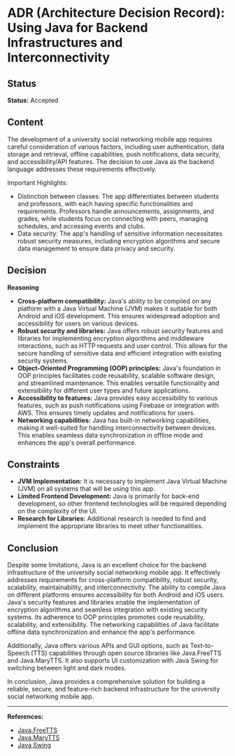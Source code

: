 # ADR (Architecture Decision Record): Using Java for Backend Infrastructures and Interconnectivity

## Status

**Status:** Accepted

## Content

The development of a university social networking mobile app requires careful consideration of various factors, including user authentication, data storage and retrieval, offline capabilities, push notifications, data security, and accessibility/API features. The decision to use Java as the backend language addresses these requirements effectively.

Important Highlights:

- Distinction between classes: The app differentiates between students and professors, with each having specific functionalities and requirements. Professors handle announcements, assignments, and grades, while students focus on connecting with peers, managing schedules, and accessing events and clubs.
- Data security: The app's handling of sensitive information necessitates robust security measures, including encryption algorithms and secure data management to ensure data privacy and security.

## Decision 
**Reasoning** 

- **Cross-platform compatibility:** Java's ability to be compiled on any platform with a Java Virtual Machine (JVM) makes it suitable for both Android and iOS development. This ensures widespread adoption and accessibility for users on various devices.
- **Robust security and libraries:** Java offers robust security features and libraries for implementing encryption algorithms and middleware interactions, such as HTTP requests and user control. This allows for the secure handling of sensitive data and efficient integration with existing security systems.
- **Object-Oriented Programming (OOP) principles:** Java's foundation in OOP principles facilitates code reusability, scalable software design, and streamlined maintenance. This enables versatile functionality and extensibility for different user types and future applications.
- **Accessibility to features:** Java provides easy accessibility to various features, such as push notifications using Firebase or integration with AWS. This ensures timely updates and notifications for users.
- **Networking capabilities:** Java has built-in networking capabilities, making it well-suited for handling interconnectivity between devices. This enables seamless data synchronization in offline mode and enhances the app's overall performance.

## Constraints

- **JVM Implementation:** It is necessary to implement Java Virtual Machine (JVM) on all systems that will be using this app.
- **Limited Frontend Development:** Java is primarily for back-end development, so other frontend technologies will be required depending on the complexity of the UI.
- **Research for Libraries:** Additional research is needed to find and implement the appropriate libraries to meet other functionalities.

## Conclusion

Despite some limitations, Java is an excellent choice for the backend infrastructure of the university social networking mobile app. It effectively addresses requirements for cross-platform compatibility, robust security, scalability, maintainability, and interconnectivity. The ability to compile Java on different platforms ensures accessibility for both Android and iOS users. Java's security features and libraries enable the implementation of encryption algorithms and seamless integration with existing security systems. Its adherence to OOP principles promotes code reusability, scalability, and extensibility. The networking capabilities of Java facilitate offline data synchronization and enhance the app's performance.

Additionally, Java offers various APIs and GUI options, such as Text-to-Speech (TTS) capabilities through open source libraries like Java.FreeTTS and Java.MaryTTS. It also supports UI customization with Java Swing for switching between light and dark modes.

In conclusion, Java provides a comprehensive solution for building a reliable, secure, and feature-rich backend infrastructure for the university social networking mobile app.

---

**References:**

- [Java.FreeTTS](https://freetts.sourceforge.io/docs/index.php)
- [Java.MaryTTS](https://marytts.github.io/)
- [Java Swing](https://docs.oracle.com/javase/8/docs/technotes/guides/swing/)
